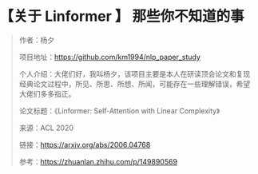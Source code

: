 # 【关于 Linformer 】 那些你不知道的事

> 作者：杨夕
> 
> 项目地址：https://github.com/km1994/nlp_paper_study
> 
> 个人介绍：大佬们好，我叫杨夕，该项目主要是本人在研读顶会论文和复现经典论文过程中，所见、所思、所想、所闻，可能存在一些理解错误，希望大佬们多多指正。
> 
> 论文标题：《Linformer: Self-Attention with Linear Complexity》
> 
> 来源：ACL 2020
> 
> 链接：https://arxiv.org/abs/2006.04768
> 
> 参考：https://zhuanlan.zhihu.com/p/149890569

